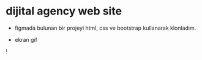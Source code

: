 # dijital agency web site

- figmada bulunan bir projeyi html, css ve bootstrap kullanarak klonladım.

- ekran gif

! [](ekran-kaydi.gif)

